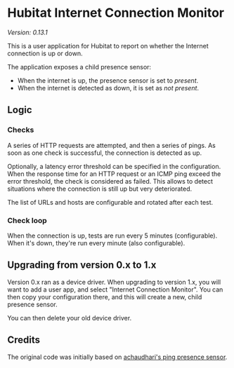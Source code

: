 # Hubitat Internet Connection Monitor

*Version: 0.13.1*

This is a user application for Hubitat to report on whether the Internet
connection is up or down.

The application exposes a child presence sensor:
* When the internet is up, the presence sensor is set to *present*.
* When the internet is detected as down, it is set as *not present*.

## Logic

### Checks

A series of HTTP requests are attempted, and then a series of pings. As soon as
one check is successful, the connection is detected as up.

Optionally, a latency error threshold can be specified in the configuration.
When the response time for an HTTP request or an ICMP ping exceed the error
threshold, the check is considered as failed. This allows to detect situations
where the connection is still up but very deteriorated.

The list of URLs and hosts are configurable and rotated after each test.

### Check loop

When the connection is up, tests are run every 5 minutes (configurable). When
it's down, they're run every minute (also configurable).

## Upgrading from version 0.x to 1.x

Version 0.x ran as a device driver. When upgrading to version 1.x, you will want
to add a user app, and select "Internet Connection Monitor". You can then copy
your configuration there, and this will create a new, child presence sensor.

You can then delete your old device driver.

## Credits

The original code was initially based on [achaudhari's ping presence
sensor](https://github.com/achaudhari/hubitat-drivers/tree/cee6fc7b9682da862ff7b497ed096e0014d4c8f7/ping-presence-sensor).
